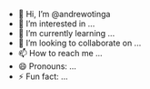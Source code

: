 - 👋 Hi, I’m @andrewotinga
- 👀 I’m interested in ...
- 🌱 I’m currently learning ...
- 💞️ I’m looking to collaborate on ...
- 📫 How to reach me ...
- 😄 Pronouns: ...
- ⚡ Fun fact: ...

<!---
andrewotinga/andrewotinga is a ✨ special ✨ repository because its `README.md` (this file) appears on your GitHub profile.
You can click the Preview link to take a look at your changes.
--->
